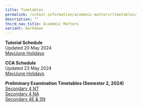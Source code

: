 ```yaml
---
title: Timetables
permalink: /school-information/academic-matters/timetables/
description: ""
third_nav_title: Academic Matters
variant: markdown
---
```

**Tutorial Schedule** <br>
Updated 20 May 2024 <br>
[May/June Holidays](/files/2024_June_Holiday_Tutorial_Schedule_updated_19_May.pdf)

**CCA Schedule** <br>
Updated 23 May 2024 <br>
[May/June Holidays](/files/Co_Curricular_Schedule_for_May_June_2024_updated_on_21May24.pdf)

**Preliminary Examination Timetables (Semester 2, 2024)**<br>
[Secondary 4 NT](/files/Sec_4N_T__Prelim_Timetable.pdf) <br>
[Secondary 4 NA](/files/Sec_4N_A__Prelim_Timetable.pdf)<br>
[Secondary 4E &amp; 5N](/files/Sec_4E_5N_Prelim_Timetable.pdf)